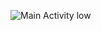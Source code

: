 ![Main Activity low](https://github.com/UserInside/TestWeatherApp/assets/99077365/de16cdd8-da37-4e40-8e6f-9c8f03110fa1)
